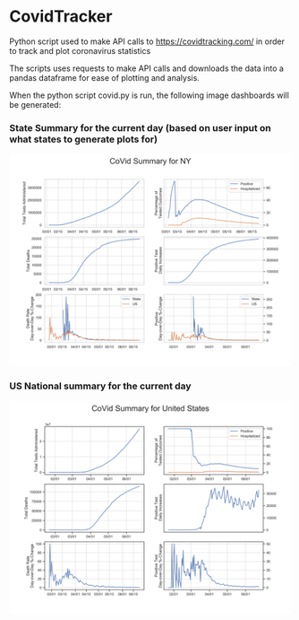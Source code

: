 # CovidTracker
Python script used to make API calls to https://covidtracking.com/ in order to track and plot coronavirus statistics

The scripts uses requests to make API calls and downloads the data into a pandas dataframe for ease of plotting and analysis.

When the python script covid.py is run, the following image dashboards will be generated:

### State Summary for the current day (based on user input on what states to generate plots for) ###
![state](https://github.com/nasriv/CovidTracker/blob/master/NY2020-06-24.png)

### US National summary for the current day ###
![US](https://github.com/nasriv/CovidTracker/blob/master/US_2020-06-24.png)


